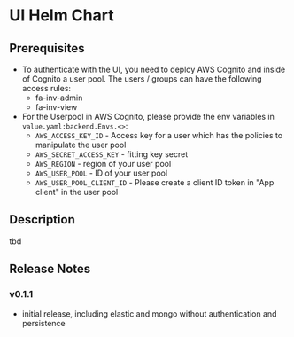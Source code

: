 # UI Helm Chart

## Prerequisites

- To authenticate with the UI, you need to deploy AWS Cognito and inside of Cognito a user pool. The users / groups can have the following access rules:
    - fa-inv-admin
    - fa-inv-view
- For the Userpool in AWS Cognito, please provide the env variables in `value.yaml:backend.Envs.<>`:
    - `AWS_ACCESS_KEY_ID` - Access key for a user which has the policies to manipulate the user pool
    - `AWS_SECRET_ACCESS_KEY` - fitting key secret
    - `AWS_REGION` - region of your user pool
    - `AWS_USER_POOL` - ID of your user pool
    - `AWS_USER_POOL_CLIENT_ID` - Please create a client ID token in "App client" in the user pool


## Description
tbd

## Release Notes

### v0.1.1
- initial release, including elastic and mongo without authentication and persistence